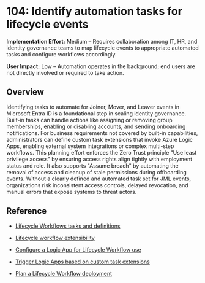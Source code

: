 # 104: Identify automation tasks for lifecycle events

**Implementation Effort:** Medium – Requires collaboration among IT, HR, and identity governance teams to map lifecycle events to appropriate automated tasks and configure workflows accordingly.

**User Impact:** Low – Automation operates in the background; end users are not directly involved or required to take action.

## Overview

Identifying tasks to automate for Joiner, Mover, and Leaver events in Microsoft Entra ID is a foundational step in scaling identity governance. Built-in tasks can handle actions like assigning or removing group memberships, enabling or disabling accounts, and sending onboarding notifications. For business requirements not covered by built-in capabilities, administrators can define custom task extensions that invoke Azure Logic Apps, enabling external system integrations or complex multi-step workflows. This planning effort enforces the Zero Trust principle "Use least privilege access" by ensuring access rights align tightly with employment status and role. It also supports "Assume breach" by automating the removal of access and cleanup of stale permissions during offboarding events. Without a clearly defined and automated task set for JML events, organizations risk inconsistent access controls, delayed revocation, and manual errors that expose systems to threat actors.

## Reference

* [Lifecycle Workflows tasks and definitions](https://learn.microsoft.com/en-us/entra/id-governance/lifecycle-workflow-tasks)

* [Lifecycle workflow extensibility](https://learn.microsoft.com/en-us/entra/id-governance/lifecycle-workflow-extensibility)

* [Configure a Logic App for Lifecycle Workflow use](https://learn.microsoft.com/en-us/entra/id-governance/configure-logic-app-lifecycle-workflows)

* [Trigger Logic Apps based on custom task extensions](https://learn.microsoft.com/en-us/entra/id-governance/trigger-custom-task)

* [Plan a Lifecycle Workflow deployment](https://learn.microsoft.com/en-us/entra/id-governance/lifecycle-workflows-deployment)
